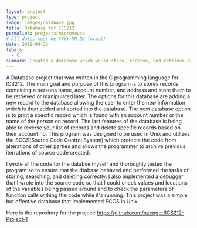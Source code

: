 ```yaml
---
layout: project
type: project
image: images/database.jpg
title: Database for ICS212
permalink: projects/micromouse
# All dates must be YYYY-MM-DD format!
date: 2019-04-22
labels:
  - C
summary: Created a database which would store, receive, and retrieve data.
---
```

A Database project that was written in the C programming language for ICS212. The main goal and purpose of this program is to stores records containing a persons name, account number, and address and store them to be retrieved or manipulated later. The options for this database are adding a new record to the database allowing the user to enter the new information which is then added and sorted into the database. The next database option is to print a specific record which is found with an account number or the name of the person on record. The last features of the database is being able to reverse your list of records and delete specific records based on their account no. This program was designed to be used in Unix and utilizes the SCCS(Source Code Control System) which protects the code from alterations of other parties and allows the programmer to archive previous iterrations of source code created.

I wrote all the code for the databse myself and thoroughly tested the program so to ensure that the dtabase behaved and performed the tasks of storing, searching, and deleting correctly. I also implemented a debugger that I wrote into the source code so that I could check values and locations of the variables being passed around and to check the parameters of function calls withing the code while it's running. This project was a simple but effective database that implemented SCCS in Unix.

Here is the repository for the project: https://github.com/nzenger/ICS212-Project-1


